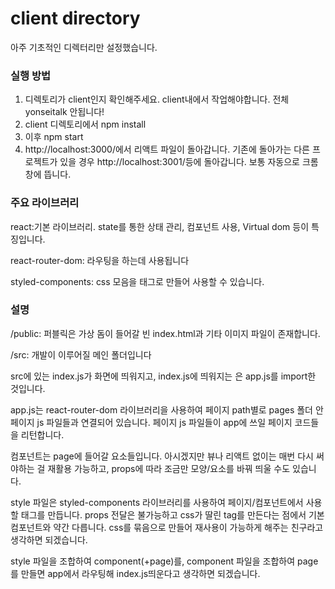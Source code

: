 # client directory

아주 기초적인 디렉터리만 설정했습니다.

### 실행 방법

1. 디렉토리가 client인지 확인해주세요. client내에서 작업해야합니다. 전체 yonseitalk 안됩니다!
2. client 디렉토리에서 npm install
3. 이후 npm start
4. http://localhost:3000/에서 리액트 파일이 돌아갑니다.
   기존에 돌아가는 다른 프로젝트가 있을 경우 http://localhost:3001/등에 돌아갑니다.
   보통 자동으로 크롬창에 뜹니다.

### 주요 라이브러리

react:기본 라이브러리. state를 통한 상태 관리, 컴포넌트 사용, Virtual dom 등이 특징입니다.

react-router-dom: 라우팅을 하는데 사용됩니다

styled-components: css 모음을 태그로 만들어 사용할 수 있습니다. 

### 설명

/public: 퍼블릭은 가상 돔이 들어갈 빈 index.html과 기타 이미지 파일이 존재합니다. 

/src: 개발이 이루어질 메인 폴더입니다

src에 있는 index.js가 화면에 띄워지고, index.js에 띄워지는 <App/>은 app.js를 import한 것입니다.

app.js는 react-router-dom 라이브러리을 사용하여 페이지 path별로 pages 폴더 안 페이지 js 파일들과 연결되어 있습니다. 페이지 js 파일들이 app에 쓰일 페이지 코드들을 리턴합니다.

컴포넌트는 page에 들어갈 요소들입니다. 아시겠지만 뷰나 리액트 없이는 매번 다시 써야하는 걸 재활용 가능하고, props에 따라 조금만 모양/요소를 바꿔 띄울 수도 있습니다.

style 파일은 styled-components 라이브러리를 사용하여 페이지/컴포넌트에서 사용할 태그를 만듭니다. props 전달은 불가능하고 css가 딸린 tag를 만든다는 점에서 기본 컴포넌트와 약간 다릅니다. css를 묶음으로 만들어 재사용이 가능하게 해주는 친구라고 생각하면 되겠습니다.

style 파일을 조합하여 component(+page)를, component 파일을 조합하여 page를 만들면 app에서 라우팅해 index.js띄운다고 생각하면 되겠습니다.

 